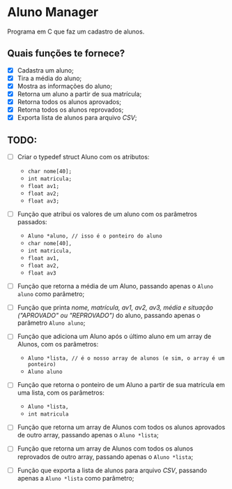 # Aluno Manager
Programa em C que faz um cadastro de alunos.

## Quais funções te fornece?
- [x] Cadastra um aluno;
- [x] Tira a média do aluno;
- [x] Mostra as informações do aluno;
- [x] Retorna um aluno a partir de sua matrícula;
- [x] Retorna todos os alunos aprovados;
- [x] Retorna todos os alunos reprovados;
- [x] Exporta lista de alunos para arquivo _CSV_;

## TODO:
- [ ] Criar o typedef struct Aluno com os atributos:
	* `char nome[40];`
	* `int matricula;`
	* `float av1;`
	* `float av2;`
	* `float av3;`

- [ ] Função que atribui os valores de um aluno com os parâmetros passados:
	* `Aluno *aluno, // isso é o ponteiro do aluno`
	* `char nome[40],`
	* `int matricula,`
	* `float av1,`
	* `float av2,`
	* `float av3`

- [ ] Função que retorna a média de um Aluno, passando apenas o `Aluno aluno` como parâmetro;

- [ ] Função que printa _nome, matrícula, av1, av2, av3, média e situação ("APROVADO" ou "REPROVADO")_ do aluno, passando apenas o parâmetro `Aluno aluno`;

- [ ] Função que adiciona um Aluno após o último aluno em um array de Alunos, com os parâmetros:
	* `Aluno *lista, // é o nosso array de alunos (e sim, o array é um ponteiro)`
	* `Aluno aluno`

- [ ] Função que retorna o ponteiro de um Aluno a partir de sua matrícula em uma lista, com os parâmetros:
	* `Aluno *lista,`
	* `int matricula`

- [ ] Função que retorna um array de Alunos com todos os alunos aprovados de outro array, passando apenas o `Aluno *lista`;

- [ ] Função que retorna um array de Alunos com todos os alunos reprovados de outro array, passando apenas o `Aluno *lista`;

- [ ] Função que exporta a lista de alunos para arquivo _CSV_, passando apenas a `Aluno *lista` como parâmetro;